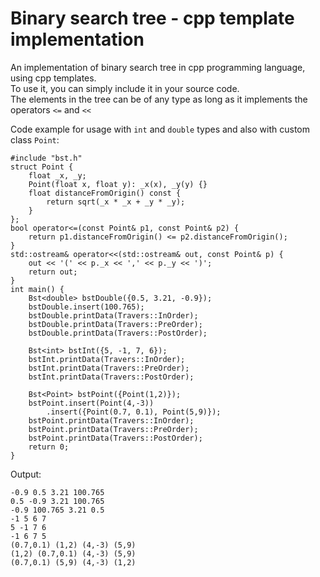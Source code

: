 # Binary search tree - cpp template implementation
An implementation of binary search tree in cpp programming language, using cpp templates.<br/>
To use it, you can simply include it in your source code.<br/>
The elements in the tree can be of any type as long as it implements the operators `<=` and `<<`<br/>

Code example for usage with `int` and `double` types and also with custom class `Point`:
```
#include "bst.h"
struct Point {
    float _x, _y;
    Point(float x, float y): _x(x), _y(y) {}
    float distanceFromOrigin() const {
        return sqrt(_x * _x + _y * _y);
    }
};
bool operator<=(const Point& p1, const Point& p2) {
    return p1.distanceFromOrigin() <= p2.distanceFromOrigin();
}
std::ostream& operator<<(std::ostream& out, const Point& p) {
    out << '(' << p._x << ',' << p._y << ')';
    return out;
}
int main() {
    Bst<double> bstDouble({0.5, 3.21, -0.9});
    bstDouble.insert(100.765);
    bstDouble.printData(Travers::InOrder);
    bstDouble.printData(Travers::PreOrder);
    bstDouble.printData(Travers::PostOrder);

    Bst<int> bstInt({5, -1, 7, 6});
    bstInt.printData(Travers::InOrder);
    bstInt.printData(Travers::PreOrder);
    bstInt.printData(Travers::PostOrder);

    Bst<Point> bstPoint({Point(1,2)});
    bstPoint.insert(Point(4,-3))
        .insert({Point(0.7, 0.1), Point(5,9)});
    bstPoint.printData(Travers::InOrder);
    bstPoint.printData(Travers::PreOrder);
    bstPoint.printData(Travers::PostOrder);
    return 0;
}
```

Output:
```
-0.9 0.5 3.21 100.765 
0.5 -0.9 3.21 100.765 
-0.9 100.765 3.21 0.5 
-1 5 6 7 
5 -1 7 6 
-1 6 7 5 
(0.7,0.1) (1,2) (4,-3) (5,9) 
(1,2) (0.7,0.1) (4,-3) (5,9) 
(0.7,0.1) (5,9) (4,-3) (1,2)
```